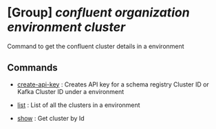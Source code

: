 # [Group] _confluent organization environment cluster_

Command to get the confluent cluster details in a environment

## Commands

- [create-api-key](/Commands/confluent/organization/environment/cluster/_create-api-key.md)
: Creates API key for a schema registry Cluster ID or Kafka Cluster ID under a environment

- [list](/Commands/confluent/organization/environment/cluster/_list.md)
: List of all the clusters in a environment

- [show](/Commands/confluent/organization/environment/cluster/_show.md)
: Get cluster by Id
